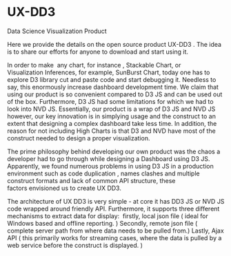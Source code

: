# UX-DD3
Data Science Visualization Product

Here we provide the details on the open source product UX-DD3 . The idea is to share our efforts for anyone to download and start using it.

In order to make  any chart, for instance , Stackable Chart, or Visualization Inferences, for example, SunBurst Chart, today one has to explore D3 library cut and paste code and start debugging it. Needless to say, this enormously increase dashboard development time. We claim that using our product is so convenient compared to D3 JS and can be used out of the box. Furthermore, D3 JS had some limitations for which we had to look into NVD JS. Essentially, our product is a wrap of D3 JS and NVD JS however, our key innovation is in simplying usage and the construct to an extent that designing a complex dashboard take less time. In addition, the reason for not including High Charts is that D3 and NVD have most of the construct needed to design a proper visualization. 

The prime philosophy behind developing our own product was the chaos a developer had to go through while designing a Dashboard using D3 JS. Apparently, we found numerous problems in using D3 JS in a production environment such as code duplication , names clashes and multiple construct formats and lack of common API structure, these factors envisioned us to create UX DD3.

The architecture of UX DD3 is very simple - at core it has DD3 JS or NVD JS code wrapped around friendly API. Furthermore, it supports three different mechanisms to extract data for display: 
firstly, local json file ( ideal for Windows based and offline reporting. )
Secondly, remote json file ( complete server path from where data needs to be pulled from.)
Lastly, Ajax API ( this primarily works for streaming cases, where the data is pulled by a web service before the construct is displayed. ) 
